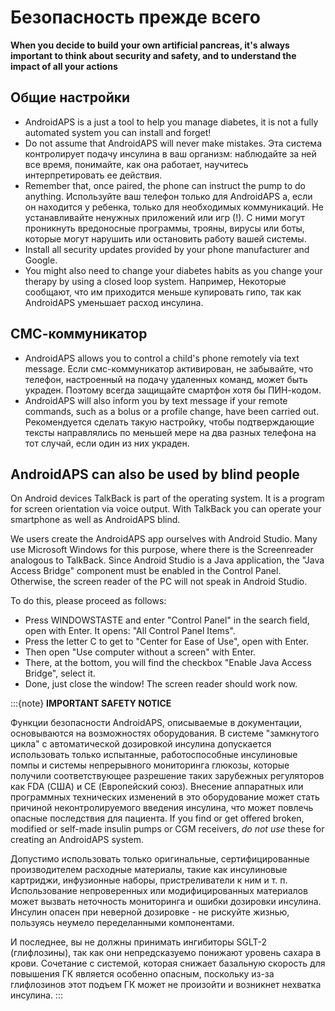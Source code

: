 # Безопасность прежде всего

**When you decide to build your own artificial pancreas, it's always important to think about security and safety, and to understand the impact of all your actions**

## Общие настройки

- AndroidAPS is a just a tool to help you manage diabetes, it is not a fully automated system you can install and forget!
- Do not assume that AndroidAPS will never make mistakes. Эта система контролирует подачу инсулина в ваш организм: наблюдайте за ней все время, понимайте, как она работает, научитесь интерпретировать ее действия.
- Remember that, once paired, the phone can instruct the pump to do anything. Используйте ваш телефон только для AndroidAPS а, если он находится у ребенка, только для необходимых коммуникаций. Не устанавливайте ненужных приложений или игр (!). С ними могут проникнуть вредоносные программы, трояны, вирусы или боты, которые могут нарушить или остановить работу вашей системы.
- Install all security updates provided by your phone manufacturer and Google.
- You might also need to change your diabetes habits as you change your therapy by using a closed loop system. Например, Некоторые сообщают, что им приходится меньше купировать гипо, так как AndroidAPS уменьшает расход инсулина.

## СМС-коммуникатор

- AndroidAPS allows you to control a child's phone remotely via text message. Если смс-коммуникатор активирован, не забывайте, что телефон, настроенный на подачу удаленных команд, может быть украден. Поэтому всегда защищайте смартфон хотя бы ПИН-кодом.
- AndroidAPS will also inform you by text message if your remote commands, such as a bolus or a profile change, have been carried out. Рекомендуется сделать такую настройку, чтобы подтверждающие тексты направлялись по меньшей мере на два разных телефона на тот случай, если один из них украден.

## AndroidAPS can also be used by blind people

On Android devices TalkBack is part of the operating system. It is a program for screen orientation via voice output. With TalkBack you can operate your smartphone as well as AndroidAPS blind.

We users create the AndroidAPS app ourselves with Android Studio. Many use Microsoft Windows for this purpose, where there is the Screenreader analogous to TalkBack. Since Android Studio is a Java application, the "Java Access Bridge" component must be enabled in the Control Panel. Otherwise, the screen reader of the PC will not speak in Android Studio.

To do this, please proceed as follows:

- Press WINDOWSTASTE and enter "Control Panel" in the search field, open with Enter. It opens: "All Control Panel Items".
- Press the letter C to get to "Center for Ease of Use", open with Enter.
- Then open "Use computer without a screen" with Enter.
- There, at the bottom, you will find the checkbox "Enable Java Access Bridge", select it.
- Done, just close the window! The screen reader should work now.

:::{note}
**IMPORTANT SAFETY NOTICE**

Функции безопасности AndroidAPS, описываемые в документации, основываются на возможностях оборудования. В системе "замкнутого цикла" с автоматической дозировкой инсулина допускается использовать только испытанные, работоспособные инсулиновые помпы и системы непрерывного мониторинга глюкозы, которые получили соответствующее разрешение таких зарубежных регуляторов как FDA (США) и CE (Европейский союз). Внесение аппаратных или программных технических изменений в это оборудование может стать причиной неконтролируемого введения инсулина, что может повлечь опасные последствия для пациента. If you find or get offered broken, modified or self-made insulin pumps or CGM receivers, *do not use* these for creating an AndroidAPS system.

Допустимо использовать только оригинальные, сертифицированные производителем расходные материалы, такие как инсулиновые картриджи, инфузионные наборы, пристреливатели к ним и т. п. Использование непроверенных или модифицированных материалов может вызвать неточность мониторинга и ошибки дозировки инсулина. Инсулин опасен при неверной дозировке - не рискуйте жизнью, пользуясь неумело переделанными компонентами.

И последнее, вы не должны принимать ингибиторы SGLT-2 (глифлозины), так как они непредсказуемо понижают уровень сахара в крови.  Сочетание с системой, которая снижает базальную скорость для повышения ГК является особенно опасным, поскольку из-за глифлозинов этот подъем ГК может не произойти и возникнет нехватка инсулина.
:::
